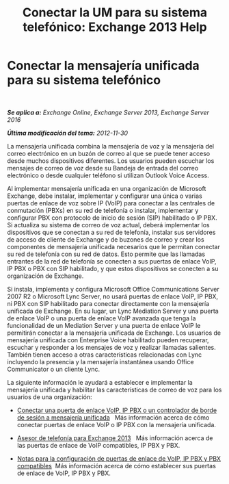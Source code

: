 ﻿---
title: 'Conectar la UM para su sistema telefónico: Exchange 2013 Help'
TOCTitle: Conectar la mensajería unificada para su sistema telefónico
ms:assetid: 92c3e029-f732-4d6d-b147-2b3006d5f088
ms:mtpsurl: https://technet.microsoft.com/es-es/library/JJ673544(v=EXCHG.150)
ms:contentKeyID: 50556861
ms.date: 05/22/2018
mtps_version: v=EXCHG.150
ms.translationtype: MT
---

# Conectar la mensajería unificada para su sistema telefónico

 

_**Se aplica a:** Exchange Online, Exchange Server 2013, Exchange Server 2016_

_**Última modificación del tema:** 2012-11-30_

La mensajería unificada combina la mensajería de voz y la mensajería del correo electrónico en un buzón de correo al que se puede tener acceso desde muchos dispositivos diferentes. Los usuarios pueden escuchar los mensajes de correo de voz desde su Bandeja de entrada del correo electrónico o desde cualquier teléfono si utilizan Outlook Voice Access.

Al implementar mensajería unificada en una organización de Microsoft Exchange, debe instalar, implementar y configurar una única o varias puertas de enlace de voz sobre IP (VoIP) para conectar a las centrales de conmutación (PBXs) en su red de telefonía o instalar, implementar y configurar PBX con protocolo de inicio de sesión (SIP) habilitado o IP PBX. Si actualiza su sistema de correo de voz actual, deberá implementar los dispositivos que se conectan a su red de telefonía, instalar sus servidores de acceso de cliente de Exchange y de buzones de correo y crear los componentes de mensajería unificada necesarios que le permitan conectar su red de telefonía con su red de datos. Esto permite que las llamadas entrantes de la red de telefonía se conecten a sus puertas de enlace VoIP, IP PBX o PBX con SIP habilitado, y que estos dispositivos se conecten a su organización de Exchange.

Si instala, implementa y configura Microsoft Office Communications Server 2007 R2 o Microsoft Lync Server, no usará puertas de enlace VoIP, IP PBX, ni PBX con SIP habilitado para conectar directamente con la mensajería unificada de Exchange. En su lugar, un Lync Mediation Server y una puerta de enlace VoIP o una puerta de enlace VoIP avanzada que tenga la funcionalidad de un Mediation Server y una puerta de enlace VoIP le permitirán conectar a la mensajería unificada de Exchange. Los usuarios de mensajería unificada con Enterprise Voice habilitado pueden recuperar, escuchar y responder a los mensajes de voz y realizar llamadas salientes. También tienen acceso a otras características relacionadas con Lync incluyendo la presencia y la mensajería instantánea usando Office Communicator o un cliente Lync.

La siguiente información le ayudará a establecer e implementar la mensajería unificada y habilitar las características de correo de voz para los usuarios de una organización:

  - [Conectar una puerta de enlace VoIP, IP PBX o un controlador de borde de sesión a mensajería unificada](connect-a-voip-gateway-ip-pbx-or-session-border-controller-to-um-exchange-2013-help.md)   Más información acerca de cómo conectar puertas de enlace VoIP o IP PBX con la mensajería unificada.

  - [Asesor de telefonía para Exchange 2013](https://docs.microsoft.com/es-es/exchange/voice-mail-unified-messaging/telephone-system-integration-with-um/telephony-advisor-for-exchange-2013)   Más información acerca de las puertas de enlace de VoIP compatibles, IP PBX y PBX.

  - [Notas para la configuración de puertas de enlace de VoIP, IP PBX y PBX compatibles](https://docs.microsoft.com/es-es/exchange/voice-mail-unified-messaging/telephone-system-integration-with-um/configuration-notes-for-voip-gateways)  Más información acerca de cómo establecer sus puertas de enlace de VoIP, IP PBX y PBX.

